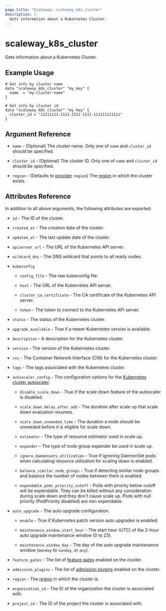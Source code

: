 ```yaml
---
page_title: "Scaleway: scaleway_k8s_cluster"
description: |-
  Gets information about a Kubernetes Cluster.
---
```


# scaleway_k8s_cluster

Gets information about a Kubernetes Cluster.

## Example Usage

```hcl
# Get info by cluster name
data "scaleway_k8s_cluster" "my_key" {
  name  = "my-cluster-name"
}

# Get info by cluster id
data "scaleway_k8s_cluster" "my_key" {
  cluster_id = "11111111-1111-1111-1111-111111111111"
}
```

## Argument Reference

- `name` - (Optional) The cluster name. Only one of `name` and `cluster_id` should be specified.

- `cluster_id` - (Optional) The cluster ID. Only one of `name` and `cluster_id` should be specified.

- `region` - (Defaults to [provider](../index.md#region) `region`) The [region](../guides/regions_and_zones.md#regions) in which the cluster exists.

## Attributes Reference

In addition to all above arguments, the following attributes are exported:

- `id` - The ID of the cluster.

- `created_at` - The creation date of the cluster.

- `updated_at` - The last update date of the cluster.

- `apiserver_url` - The URL of the Kubernetes API server.

- `wildcard_dns` - The DNS wildcard that points to all ready nodes.

- `kubeconfig`

    - `config_file` - The raw kubeconfig file.

    - `host` - The URL of the Kubernetes API server.

    - `cluster_ca_certificate` - The CA certificate of the Kubernetes API server.

    - `token` - The token to connect to the Kubernetes API server.

- `status` - The status of the Kubernetes cluster.

- `upgrade_available` - True if a newer Kubernetes version is available.

- `description` - A description for the Kubernetes cluster.

- `version` - The version of the Kubernetes cluster.

- `cni` - The Container Network Interface (CNI) for the Kubernetes cluster.

- `tags` - The tags associated with the Kubernetes cluster.

- `autoscaler_config` - The configuration options for the [Kubernetes cluster autoscaler](https://github.com/kubernetes/autoscaler/tree/master/cluster-autoscaler).

    - `disable_scale_down` - True if the scale down feature of the autoscaler is disabled.

    - `scale_down_delay_after_add` - The duration after scale up that scale down evaluation resumes.

    - `scale_down_unneeded_time` - The duration a node should be unneeded before it is eligible for scale down.

    - `estimator` - The type of resource estimator used in scale up.

    - `expander` - The type of node group expander be used in scale up.

    - `ignore_daemonsets_utilization` - True if ignoring DaemonSet pods when calculating resource utilization for scaling down is enabled.

    - `balance_similar_node_groups` - True if detecting similar node groups and balance the number of nodes between them is enabled.

    - `expendable_pods_priority_cutoff` - Pods with priority below cutoff will be expendable. They can be killed without any consideration during scale down and they don't cause scale up. Pods with null priority (PodPriority disabled) are non expendable.

- `auto_upgrade` - The auto upgrade configuration.

    - `enable` - True if Kubernetes patch version auto upgrades is enabled.

    - `maintenance_window_start_hour` - The start hour (UTC) of the 2-hour auto upgrade maintenance window (0 to 23).

    - `maintenance_window_day` - The day of the auto upgrade maintenance window (`monday` to `sunday`, or `any`).

- `feature_gates` - The list of [feature gates](https://kubernetes.io/docs/reference/command-line-tools-reference/feature-gates/) enabled on the cluster.

- `admission_plugins` - The list of [admission plugins](https://kubernetes.io/docs/reference/access-authn-authz/admission-controllers/) enabled on the cluster.

- `region` - The [region](../guides/regions_and_zones.md#regions) in which the cluster is.

- `organization_id` - The ID of the organization the cluster is associated with.

- `project_id` - The ID of the project the cluster is associated with.

